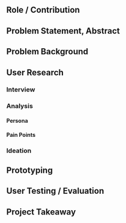 ## Role / Contribution 

## Problem Statement, Abstract
## Problem Background
## User Research
### Interview
### Analysis
#### Persona
#### Pain Points
### Ideation
## Prototyping
## User Testing / Evaluation

## Project Takeaway



